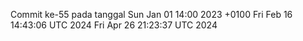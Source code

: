 Commit ke-55 pada tanggal Sun Jan 01 14:00 2023 +0100
Fri Feb 16 14:43:06 UTC 2024
Fri Apr 26 21:23:37 UTC 2024
